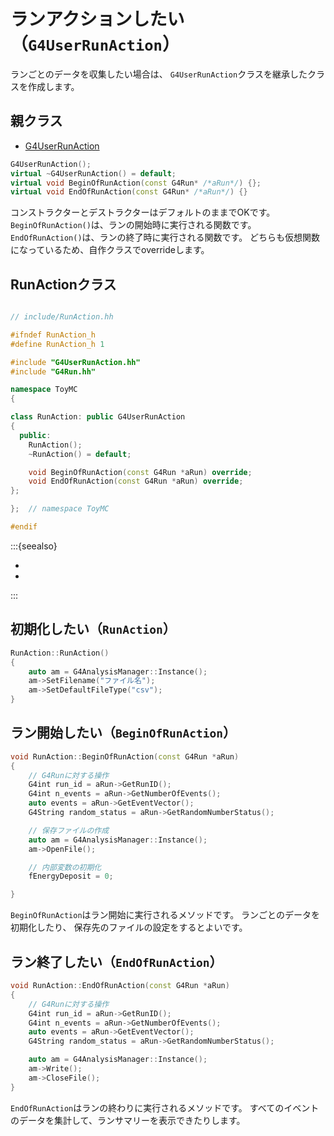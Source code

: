 # ランアクションしたい（``G4UserRunAction``）

ランごとのデータを収集したい場合は、
``G4UserRunAction``クラスを継承したクラスを作成します。

## 親クラス

- [G4UserRunAction](https://geant4.kek.jp/Reference/11.2.0/classG4UserRunAction.html)

```cpp
G4UserRunAction();
virtual ~G4UserRunAction() = default;
virtual void BeginOfRunAction(const G4Run* /*aRun*/) {};
virtual void EndOfRunAction(const G4Run* /*aRun*/) {}
```

コンストラクターとデストラクターはデフォルトのままでOKです。
``BeginOfRunAction()``は、ランの開始時に実行される関数です。
``EndOfRunAction()``は、ランの終了時に実行される関数です。
どちらも仮想関数になっているため、自作クラスでoverrideします。

## RunActionクラス

```cpp

// include/RunAction.hh

#ifndef RunAction_h
#define RunAction_h 1

#include "G4UserRunAction.hh"
#include "G4Run.hh"

namespace ToyMC
{

class RunAction: public G4UserRunAction
{
  public:
    RunAction();
    ~RunAction() = default;

    void BeginOfRunAction(const G4Run *aRun) override;
    void EndOfRunAction(const G4Run *aRun) override;
};

};  // namespace ToyMC

#endif
```

:::{seealso}

- [](./geant4-run.md)
- [](./geant4-analysismanager.md)

:::

## 初期化したい（``RunAction``）

```cpp
RunAction::RunAction()
{
    auto am = G4AnalysisManager::Instance();
    am->SetFilename("ファイル名");
    am->SetDefaultFileType("csv");
}
```

## ラン開始したい（``BeginOfRunAction``）

```cpp
void RunAction::BeginOfRunAction(const G4Run *aRun)
{
    // G4Runに対する操作
    G4int run_id = aRun->GetRunID();
    G4int n_events = aRun->GetNumberOfEvents();
    auto events = aRun->GetEventVector();
    G4String random_status = aRun->GetRandomNumberStatus();

    // 保存ファイルの作成
    auto am = G4AnalysisManager::Instance();
    am->OpenFile();

    // 内部変数の初期化
    fEnergyDeposit = 0;

}
```

``BeginOfRunAction``はラン開始に実行されるメソッドです。
ランごとのデータを初期化したり、
保存先のファイルの設定をするとよいです。

## ラン終了したい（``EndOfRunAction``）

```cpp
void RunAction::EndOfRunAction(const G4Run *aRun)
{
    // G4Runに対する操作
    G4int run_id = aRun->GetRunID();
    G4int n_events = aRun->GetNumberOfEvents();
    auto events = aRun->GetEventVector();
    G4String random_status = aRun->GetRandomNumberStatus();

    auto am = G4AnalysisManager::Instance();
    am->Write();
    am->CloseFile();
}
```

``EndOfRunAction``はランの終わりに実行されるメソッドです。
すべてのイベントのデータを集計して、ランサマリーを表示できたりします。
